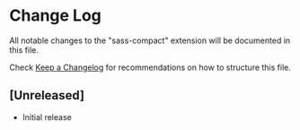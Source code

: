 # Change Log
All notable changes to the "sass-compact" extension will be documented in this file.

Check [Keep a Changelog](http://keepachangelog.com/) for recommendations on how to structure this file.

## [Unreleased]
- Initial release